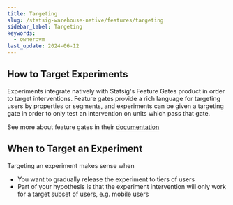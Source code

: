 ```yaml
---
title: Targeting
slug: /statsig-warehouse-native/features/targeting
sidebar_label: Targeting
keywords:
  - owner:vm
last_update: 2024-06-12
---
```


## How to Target Experiments

Experiments integrate natively with Statsig's Feature Gates product in order to target interventions. Feature gates provide a rich language for targeting users by properties or segments, and experiments can be given a targeting gate in order to only test an intervention on units which pass that gate.

See more about feature gates in their [documentation](/feature-flags/working-with)

## When to Target an Experiment

Targeting an experiment makes sense when

- You want to gradually release the experiment to tiers of users
- Part of your hypothesis is that the experiment intervention will only work for a target subset of users, e.g. mobile users
